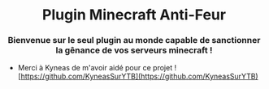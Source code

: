 <h1 align="center">Plugin Minecraft Anti-Feur</h1>
<h3 align="center">Bienvenue sur le seul plugin au monde capable de sanctionner la gênance de vos serveurs minecraft !</h3>

- Merci à Kyneas de m'avoir aidé pour ce projet ! [https://github.com/KyneasSurYTB](https://github.com/KyneasSurYTB)

<p align="left">
</p>
